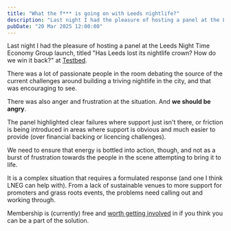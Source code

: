 ```yaml
---
title: "What the f*** is going on with Leeds nightlife?"
description: "Last night I had the pleasure of hosting a panel at the Leeds Night Time Economy Group launch."
pubDate: "20 Mar 2025 12:00:00"
---
```


Last night I had the pleasure of hosting a panel at the Leeds Night Time Economy Group launch, titled "Has Leeds lost its nightlife crown? How do we win it back?" at [Testbed](https://www.testbedleeds.com/).

There was a lot of passionate people in the room debating the source of the current challenges around building a triving nightlife in the city, and that was encouraging to see.

There was also anger and frustration at the situation. And **we should be angry**.

The panel highlighted clear failures where support just isn't there, or friction is being introduced in areas where support is obvious and much easier to provide (over financial backing or licencing challenges).

We need to ensure that energy is bottled into action, though, and not as a burst of frustration towards the people in the scene attempting to bring it to life.

It is a complex situation that requires a formulated response (and one I think LNEG can help with). From a lack of sustainable venues to more support for promoters and grass roots events, the problems need calling out and working through.

Membership is (currently) free and [worth getting involved](https://www.instagram.com/leedsneg/) in if you think you can be a part of the solution.
